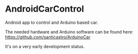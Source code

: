 AndroidCarControl
=================

Android app to control and Arduino based car.

The needed hardware and Arduino software can be found here: https://github.com/santicastro/ArduinoCar

It's on a very early development status.
